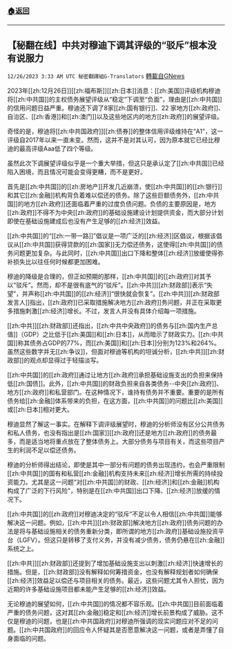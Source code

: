 ###  [:house:返回](README.md)
---


## 【秘翻在线】中共对穆迪下调其评级的“驳斥”根本没有说服力
`12/26/2023 3:33 AM UTC 秘密翻譯組G-Translators` [轉載自GNews](https://gnews.org/articles/2151462)

2023年[[zh:12月26日]][[zh:福布斯]][[zh:日本]]消息：[[zh:美国]]评级机构穆迪将[[zh:中共国]]的主权债务展望评级从“稳定”下调至“负面”，理由是[[zh:中共国]]的信用问题日益严重。穆迪还下调了8家[[zh:国有银行]]、22 家地方[[zh:政府]]、自治区、[[zh:香港]]和[[zh:澳门]]以及这些地区内的地方[[zh:政府]]的展望评级。

奇怪的是，穆迪将[[zh:中共国政府]][[zh:债券]]的整体信用评级维持在“A1”，这一评级自2017年以来一直未变。然而，这并不是对其认可，因为原本就它已经比穆迪的最高评级Aaa低了四个等级。

虽然此次下调展望评级似乎是一个重大举措，但这只是承认定了[[zh:中共国]]已经陷入困境，而且情况可能会变得更糟，而不是更好。

首先是[[zh:中共国]]的[[zh:房地产]]开发几近崩溃，使[[zh:中共国]]的[[zh:银行]]和其它[[zh:金融]]机构背负着难以偿还的债务。除了这些巨额债务外，[[zh:中共国]]的地方[[zh:政府]]还面临着严重的过度负债问题。负债的主要原因是，地方[[zh:政府]]不得不为中央[[zh:政府]]的基础设施建设计划提供资金，而大部分计划即使在基础设施建成后也没有产生足够的[[zh:经济]]效益。

[[zh:中共国]]的“[[zh:一带一路]]”倡议是一项广泛的[[zh:经济]]区倡议，根据该倡议从[[zh:中共国]]获得贷款的[[zh:国家]]无力偿还债务，这使得[[zh:中共国]]的债务问题更加复杂。与此同时，[[zh:中共国]]出口下降和整体[[zh:经济]]放缓使得弥补损失比以往任何时候都更加困难。

穆迪的降级是合理的，但正如预期的那样，[[zh:中共国]]的[[zh:政府]]对其予以“驳斥”。然而，却不是很有底气的“驳斥”。[[zh:中共]][[zh:财政部]]表示“失望”，并声称[[zh:中共国]]的[[zh:经济]]“很快就会恢复”。[[zh:中共]][[zh:财政部发言人]]指出，[[zh:政府]]已采取措施解决地方[[zh:政府]]务问题，并正在采取更多措施刺激[[zh:经济]]增长。不过，发言人并没有具体介绍每一项措施。

[[zh:中共]][[zh:财政部]]还指出，[[zh:中共中央政府]]的债务与[[zh:国内生产总值]]（GDP）之比低于[[zh:美国]]和[[zh:日本]]，从而暗示了财政实力。[[zh:中共国]]称其债务占GDP的77%，而[[zh:美国]]和[[zh:日本]]分别为123%和264%。虽然这些数字并无[[zh:争议]]，但面对穆迪等机构的坦诚分析，[[zh:中共]][[zh:财政部]]的观点却显得过于轻描淡写。

[[zh:中共国]]的[[zh:政府]]通过让地方[[zh:政府]]承担基础设施支出的负担来保持低[[zh:国债]]。此外，[[zh:中共国]]的财政负担来自各类债务\--中央[[zh:政府]]、地方[[zh:政府]]和私营部门。在这种情况下，谁持有债务并不重要。重要的是所有债务给[[zh:金融]]体系带来的负担，在这方面，[[zh:中共国]]的问题比[[zh:美国]]或[[zh:日本]]相对更大。

穆迪显然了解这一事实。在解释下调评级展望时，穆迪的分析师没有区分公共债务和私人债务，也没有指出是[[zh:国家]][[zh:政府]]还是地方[[zh:政府]]的债务最多，而是适当地将重点放在了整体债务上。大部分债务与项目有关，而这些项目产生的利润不足以偿还债务。

穆迪的分析师得出结论，即使是其中一部分有问题的债务出现违约，也会严重限制[[zh:中共国]]的国有和私营[[zh:金融]]机构支持未来[[zh:经济]]增长所需的持续投资能力。尤其是这一问题“对[[zh:中共国]]的财政、[[zh:经济]]和[[zh:金融]]机构构成了广泛的下行风险"，特别是在[[zh:中共国]]出口下降、[[zh:经济]]放缓的情况下。

[[zh:中共国]]的[[zh:政府]]对穆迪决定的“驳斥”不足以令人相信[[zh:中共国]]能够解决这一问题。例如，[[zh:中共]][[zh:财政部]]解决地方[[zh:政府]]债务问题的办法是将与基础设施相关的债务重新分类，即所谓的地方[[zh:政府]]基础设施投资平台（LGFV）。但这只是转移了支付义务，并没有减少债务，债务仍悬在[[zh:金融]]系统之上。

[[zh:中共]][[zh:财政部]]还提到了增加基础设施支出以刺激[[zh:经济]]快速增长的措施。但是，[[zh:财政部]]没有解释如何筹措资金，也没有解释规划者如何确保[[zh:经济]]效益足以偿还与项目相关的债务。最近，这些问题尤其令人担忧，因为近期的许多基础设施项目都未能产生足够的[[zh:经济]]效益。

无论穆迪的展望如何，[[zh:中共国]]的情况都不容乐观。[[zh:中共国]]目前面临着严重的债务问题，这对其[[zh:金融]]稳定和[[zh:经济]]增长前景构成了威胁。这不仅是穆迪的问题，也是[[zh:中共国政府]]对穆迪所强调的现实问题应对不足的问题。[[zh:中共国政府]]的回应令人怀疑其是否愿意解决这一问题，或者是弄懂了自身面临的问题。
